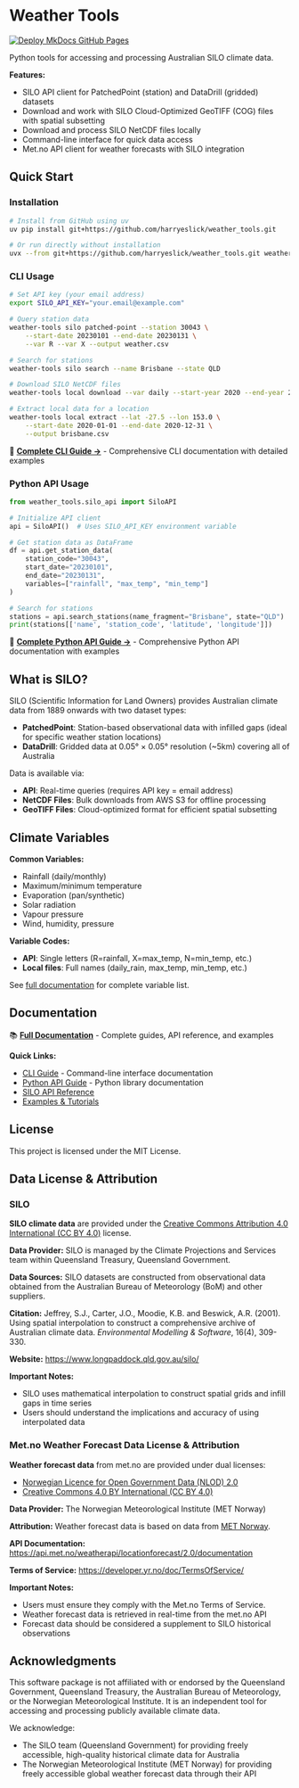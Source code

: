 # Weather Tools

[![Deploy MkDocs GitHub Pages](https://github.com/harryeslick/weather_tools/actions/workflows/mkdocs.yml/badge.svg)](https://github.com/harryeslick/weather_tools/actions/workflows/mkdocs.yml)

Python tools for accessing and processing Australian SILO climate data.

**Features:**

- SILO API client for PatchedPoint (station) and DataDrill (gridded) datasets
- Download and work with SILO Cloud-Optimized GeoTIFF (COG) files with spatial subsetting
- Download and process SILO NetCDF files locally
- Command-line interface for quick data access
- Met.no API client for weather forecasts with SILO integration

## Quick Start

### Installation

```bash
# Install from GitHub using uv
uv pip install git+https://github.com/harryeslick/weather_tools.git

# Or run directly without installation
uvx --from git+https://github.com/harryeslick/weather_tools.git weather-tools --help
```

### CLI Usage

```bash
# Set API key (your email address)
export SILO_API_KEY="your.email@example.com"

# Query station data
weather-tools silo patched-point --station 30043 \
    --start-date 20230101 --end-date 20230131 \
    --var R --var X --output weather.csv

# Search for stations
weather-tools silo search --name Brisbane --state QLD

# Download SILO NetCDF files
weather-tools local download --var daily --start-year 2020 --end-year 2023

# Extract local data for a location
weather-tools local extract --lat -27.5 --lon 153.0 \
    --start-date 2020-01-01 --end-date 2020-12-31 \
    --output brisbane.csv
```

📖 **[Complete CLI Guide →](CLI_README.md)** - Comprehensive CLI documentation with detailed examples

### Python API Usage

```python
from weather_tools.silo_api import SiloAPI

# Initialize API client
api = SiloAPI()  # Uses SILO_API_KEY environment variable

# Get station data as DataFrame
df = api.get_station_data(
    station_code="30043",
    start_date="20230101",
    end_date="20230131",
    variables=["rainfall", "max_temp", "min_temp"]
)

# Search for stations
stations = api.search_stations(name_fragment="Brisbane", state="QLD")
print(stations[['name', 'station_code', 'latitude', 'longitude']])
```

📖 **[Complete Python API Guide →](PY_README.md)** - Comprehensive Python API documentation with examples

## What is SILO?

SILO (Scientific Information for Land Owners) provides Australian climate data from 1889 onwards with two dataset types:

- **PatchedPoint**: Station-based observational data with infilled gaps (ideal for specific weather station locations)
- **DataDrill**: Gridded data at 0.05° × 0.05° resolution (~5km) covering all of Australia

Data is available via:

- **API**: Real-time queries (requires API key = email address)
- **NetCDF Files**: Bulk downloads from AWS S3 for offline processing
- **GeoTIFF Files**: Cloud-optimized format for efficient spatial subsetting

## Climate Variables

**Common Variables:**

- Rainfall (daily/monthly)
- Maximum/minimum temperature
- Evaporation (pan/synthetic)
- Solar radiation
- Vapour pressure
- Wind, humidity, pressure

**Variable Codes:**

- **API**: Single letters (R=rainfall, X=max_temp, N=min_temp, etc.)
- **Local files**: Full names (daily_rain, max_temp, min_temp, etc.)

See [full documentation](https://harryeslick.github.io/weather_tools/silo_api/#climate-variables) for complete variable list.

## Documentation

📚 **[Full Documentation](https://harryeslick.github.io/weather_tools/)** - Complete guides, API reference, and examples

**Quick Links:**

- [CLI Guide](CLI_README.md) - Command-line interface documentation
- [Python API Guide](PY_README.md) - Python library documentation
- [SILO API Reference](https://harryeslick.github.io/weather_tools/silo_api/)
- [Examples & Tutorials](https://harryeslick.github.io/weather_tools/notebooks/example/)

## License

This project is licensed under the MIT License.

## Data License & Attribution

### SILO

**SILO climate data** are provided under the [Creative Commons Attribution 4.0 International (CC BY 4.0)](https://creativecommons.org/licenses/by/4.0/) license.

**Data Provider:**
SILO is managed by the Climate Projections and Services team within Queensland Treasury, Queensland Government.

**Data Sources:**
SILO datasets are constructed from observational data obtained from the Australian Bureau of Meteorology (BoM) and other suppliers.

**Citation:**
Jeffrey, S.J., Carter, J.O., Moodie, K.B. and Beswick, A.R. (2001). Using spatial interpolation to construct a comprehensive archive of Australian climate data. *Environmental Modelling & Software*, 16(4), 309-330.

**Website:**
<https://www.longpaddock.qld.gov.au/silo/>

**Important Notes:**

- SILO uses mathematical interpolation to construct spatial grids and infill gaps in time series
- Users should understand the implications and accuracy of using interpolated data

### Met.no Weather Forecast Data License & Attribution

**Weather forecast data** from met.no are provided under dual licenses:
- [Norwegian Licence for Open Government Data (NLOD) 2.0](https://data.norge.no/nlod/en/2.0)
- [Creative Commons 4.0 BY International (CC BY 4.0)](https://creativecommons.org/licenses/by/4.0/)

**Data Provider:**
The Norwegian Meteorological Institute (MET Norway)

**Attribution:**
Weather forecast data is based on data from [MET Norway](https://www.met.no/en).

**API Documentation:**
<https://api.met.no/weatherapi/locationforecast/2.0/documentation>

**Terms of Service:**
<https://developer.yr.no/doc/TermsOfService/>

**Important Notes:**

- Users must ensure they comply with the Met.no Terms of Service.
- Weather forecast data is retrieved in real-time from the met.no API
- Forecast data should be considered a supplement to SILO historical observations


## Acknowledgments

This software package is not affiliated with or endorsed by the Queensland Government, Queensland Treasury, the Australian Bureau of Meteorology, or the Norwegian Meteorological Institute. It is an independent tool for accessing and processing publicly available climate data.

We acknowledge:

- The SILO team (Queensland Government) for providing freely accessible, high-quality historical climate data for Australia
- The Norwegian Meteorological Institute (MET Norway) for providing freely accessible global weather forecast data through their API
